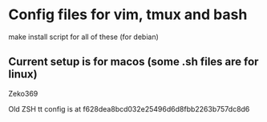 # Config files for vim, tmux and bash

make install script for all of these (for debian)

## Current setup is for macos (some .sh files are for linux)

Zeko369

Old ZSH tt config is at f628dea8bcd032e25496d6d8fbb2263b757dc8d6
